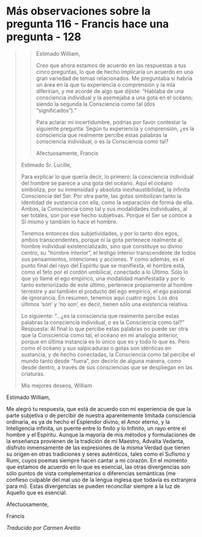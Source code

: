 # Más observaciones sobre la pregunta 116 - Francis hace una pregunta - 128

>>Estimado William,
>>
>>Creo que ahora estamos de acuerdo en las respuestas a tus cinco preguntas, lo que de hecho implicaría un acuerdo en una gran variedad de temas relacionados. Me preguntaba si habría un área en la que tu experiencia o comprensión y la mía diferirían, y me acordé de algo que dijiste: “Hablaba de una consciencia individual y la asemejaba a una gota en el océano; siendo la segunda la Consciencia como tal (dos “significados”).”
>>
>>Para aclarar mi incertidumbre, podrías por favor contestar la siguiente pregunta: Según tu experiencia y comprensión, ¿es la consciencia que realmente percibe estas palabras la consciencia individual, o es la Consciencia como tal?
>>
>>Afectuosamente, Francis
>
>Estimado Sr. Lucille,
>
>Para explicar lo que quería decir, lo primero: la consciencia individual del hombre se parece a una gota del océano. Aquí el océano simboliza, por su inmensidad y absoluta inexhaustibilidad, la infinita Consciencia del Ser. Por otra parte, las gotas simbolizan tanto la identidad de sustancia con ella, como la separación de forma de ella. Ambas, la Consciencia como tal y sus modalidades individuales, al ser totales, son por ese hecho subjetivas. Porque el Ser se conoce a Sí mismo y también lo hace el hombre.
>
>Tenemos entonces dos subjetividades, y por lo tanto dos egos, ambos transcendentes, porque ni la gota pertenece realmente al hombre individual existencializado, sino que constituye su divino centro, su “hombre interior”, el testigo interior transcendente de todos sus pensamientos, intenciones y acciones. Y como además, es el punto final del rayo del Espíritu que se manifiesta, el hombre está, como el feto por el cordón umbilical, conectado a lo Último. Sólo lo que yo llamé el ego empírico, una modalidad manifestada y por lo tanto exteriorizado de este último, pertenece propiamente al hombre terrestre y así también el producto del ego empírico, el ego pasional de ignorancia. En resumen, tenemos aquí cuatro egos. Los dos últimos ‘son’ y ‘no son’, es decir, tienen sólo una existencia relativa.
>
>Lo siguiente: “…¿es la consciencia que realmente percibe estas palabras la consciencia individual, o es la Consciencia como tal?” Respuesta: Al final lo que percibe estas palabras no puede ser otra que la Consciencia como tal, el océano en mi analogía anterior, porque en última instancia es lo único que es y todo lo que es. Pero como el océano y sus salpicaduras o gotas son idénticas en sustancia, y de hecho conectadas, la Consciencia como tal percibe el mundo tanto desde “fuera”, por decirlo de alguna manera, como desde dentro, a través de sus consciencias que se despliegan en las criaturas.
>
>Mis mejores deseos, William

Estimado William,

Me alegró tu respuesta, que está de acuerdo con mi experiencia de que la parte subjetiva o de percibir de nuestra aparentemente limitada consciencia ordinaria, es ya de hecho el Esplendor divino, el Amor eterno, y la Inteligencia infinita, un puente entre lo finito y lo Infinito, un rayo entre el hombre y el Espíritu. Aunque la mayoría de mis métodos y formulaciones de la enseñanza provienen de la tradición de mi Maestro, Advaita Vedanta, disfruto inmensamente de las expresiones de la misma Verdad que tienen su origen en otras tradiciones y seres auténticos, tales como el Sufismo y Rumi, cuyos poemas siempre hacen cantar a mi corazón. En el momento que estamos de acuerdo en lo que es esencial, las otras divergencias son sólo puntos de vista complementarios o diferencias semánticas (me confieso culpable del mal uso de la lengua inglesa que todavía es extranjera para mí). Estas divergencias se pueden reconciliar siempre a la luz de Aquello que es esencial.

Afectuosamente,

Francis

_Traducido por Carmen Areitio_